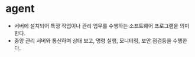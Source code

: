 # agent
- 서버에 설치되어 특정 작업이나 관리 업무를 수행하는 소프트웨어 프로그램을 의미한다.
- 중앙 관리  서버와 통신하며 상태 보고, 명령 실행, 모니터링, 보안 점검등을 수행한다.
